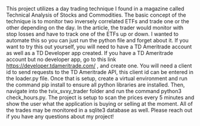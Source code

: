 This project utilizes a day trading technique I found in a magazine called Technical Analysis of Stocks and Commodities.  The basic concept of the technique is to monitor two inversely correlated ETFs and trade one or the other depending on the day.  In the article, the trader would monitor with stop losses and have to track one of the ETFs up or down.  I wanted to automate this so you can just run the python file and forget about it.  If you want to try this out yourself, you will need to have a TD Ameritrade account as well as a TD Developer app created.  If you have a TD Ameritrade account but no developer app, go to this link https://developer.tdameritrade.com/ , and create one.  You will need a client id to send requests to the TD Ameritrade API, this client id can be entered in the loader.py file.  Once that is setup, create a virtual environment and run the command pip install to ensure all python libraries are installed.  Then, navigate into the tvix_svxy_trader folder and run the command python3 check_hours.py.  The project is setup to scan the prices every 5 minutes and show the user what the application is buying or selling at the moment.  All of the trades may be monitored in a sqlite3 database as well.  Please reach out if you have any questions about my project!
